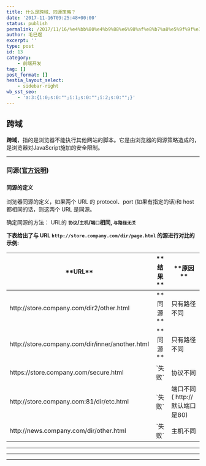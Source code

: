 ```yaml
---
title: 什么是跨域、同源策略？
date: '2017-11-16T09:25:48+00:00'
status: publish
permalink: /2017/11/16/%e4%bb%80%e4%b9%88%e6%98%af%e8%b7%a8%e5%9f%9f%e3%80%81%e5%90%8c%e6%ba%90%e7%ad%96%e7%95%a5%ef%bc%9f
author: 毛巳煜
excerpt: ''
type: post
id: 13
category:
    - 前端开发
tag: []
post_format: []
hestia_layout_select:
    - sidebar-right
wb_sst_seo:
    - 'a:3:{i:0;s:0:"";i:1;s:0:"";i:2;s:0:"";}'
---
```

**跨域**
------

 **跨域**，指的是浏览器不能执行其他网站的脚本。它是由浏览器的同源策略造成的，是浏览器对JavaScript施加的安全限制。

- - - - - -

### **同源([官方说明](https://developer.mozilla.org/zh-CN/docs/Web/Security/Same-origin_policy "官方说明"))**

### **`同源的定义`**

 浏览器同源的定义，如果两个 URL 的 protocol、port (如果有指定的话)和 host 都相同的话，则这两个 URL 是同源。

确定同源的方法： URL的 **`协议`/`主机`/`端口`相同, `与路径无关`**

**下表给出了与 URL `http://store.company.com/dir/page.html` 的源进行对比的示例:**

<table><thead><tr><th>**URL**</th><th align="center">**结果**</th><th>**原因**</th></tr></thead><tbody><tr><td>http://store.company.com/dir2/other.html</td><td align="center">**同源**</td><td>只有路径不同</td></tr><tr><td>http://store.company.com/dir/inner/another.html</td><td align="center">**同源**</td><td>只有路径不同</td></tr><tr><td>https://store.company.com/secure.html</td><td align="center">`失败`</td><td>协议不同</td></tr><tr><td>http://store.company.com:81/dir/etc.html</td><td align="center">`失败`</td><td>端口不同 ( http:// 默认端口是80)</td></tr><tr><td>http://news.company.com/dir/other.html</td><td align="center">`失败`</td><td>主机不同</td></tr></tbody></table>

- - - - - -

- - - - - -

- - - - - -
